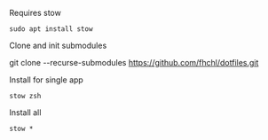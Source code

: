 Requires stow

    sudo apt install stow

Clone and init submodules

   git clone --recurse-submodules https://github.com/fhchl/dotfiles.git 

Install for single app

    stow zsh

Install all

    stow *
